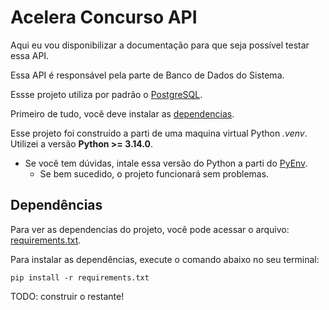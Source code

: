 # Acelera Concurso API
Aqui eu vou disponibilizar a documentação para que seja possível testar essa API.

Essa API é responsável pela parte de Banco de Dados do Sistema.

Essse projeto utiliza por padrão o [PostgreSQL](https://www.postgresql.org/).

Primeiro de tudo, você deve instalar as [dependencias](#dependencias).

Esse projeto foi construído a parti de uma maquina virtual Python *.venv*. Utilizei a versão **Python >= 3.14.0**.
* Se você tem dúvidas, intale essa versão do Python a parti do [PyEnv](https://github.com/pyenv/pyenv).
  * Se bem sucedido, o projeto funcionará sem problemas.

## Dependências
Para ver as dependencias do projeto, você pode acessar o arquivo: [requirements.txt](requirements.txt).

Para instalar as dependências, execute o comando abaixo no seu terminal:

```commandline
pip install -r requirements.txt
```

TODO: construir o restante! 
